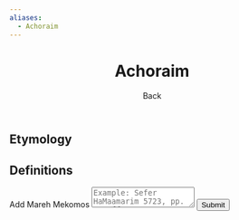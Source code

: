 ```yaml
---
aliases:
  - Achoraim
---
```

<div class="card">
<header>
	<h1>Achoraim</h1>
	<p class="subtitle"> Back</p>
</header>
	<section>
	</section>
</div>

## Etymology

## Definitions

<div class="rectangle">
  <form action="https://submit-form.com/PyS1Ogeqs">
	<input type="hidden" name="page-id" value="Achoraim">
	<label for="message">Add Mareh Mekomos</label>
	<textarea
	  id="message"
	  name="message"
	  placeholder="Example: Sefer HaMaamarim 5723, pp. 111 ff."
	  required
	></textarea>
	<button type="submit">Submit</button>
  </form>
</div>
